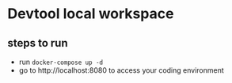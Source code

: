 # Devtool local workspace

## steps to run
- run `docker-compose up -d`
- go to http://localhost:8080 to access your coding environment